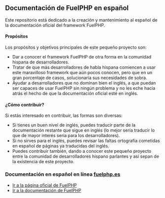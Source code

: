 ## Documentación de FuelPHP en español
Este repositorio está dedicado a la creación y mantenimiento al español de la documentación oficial del framework FuelPHP.

#### Propósitos
Los propósitos y objetivos principales de este pequeño proyecto son:
* Dar a conocer el framework FuelPHP de otra forma en la comunidad hispana de desarrolladores.
* Tratar de que más desarrolladores de habla hispana comiencen a usar este maravilloso framework que aún pocos conocen, pero que en un gran porcentaje de casos, solucionaría sus necesidades de sobra.
* Ayudar a desarrolladores que no dominan bien el inglés, a que puedan ser capaces de usar FuelPHP sin ningún problema y no les eche hacia atrás el hecho de que la documentación oficial esté en inglés.

#### ¿Cómo contribuir?
Si estás interesado en contribuir, las formas son diversas:
* Si tienes un buen nivel de inglés, puedes traducir parte de la documentación restante que sigue en inglés (lo mejor sería traducir lo que de mayor interés sería para los desarrolladores).
* Si no sirves para el inglés, puedes revisar las faltas ortografía cometidas en español de páginas ya traducidas del inglés.
* Puedes contribuir también, dando a conocer este pequeño proyecto entre la comunidad de desarrolladores hispano parlantes y así sepan de la existencia de este proyecto.

### Documentación en español en línea [fuelphp.es](http://fuelphp.es)

* [Ir a la página oficial de FuelPHP](http://fuelphp.com/)
* [Ir a la documentación de FuelPHP](http://fuelphp.com/docs/)